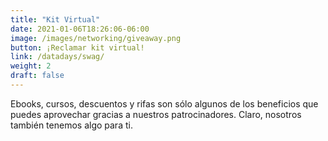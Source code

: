 ```yaml
---
title: "Kit Virtual"
date: 2021-01-06T18:26:06-06:00
image: /images/networking/giveaway.png
button: ¡Reclamar kit virtual!
link: /datadays/swag/
weight: 2
draft: false
---
```


Ebooks, cursos, descuentos y rifas son sólo algunos de los beneficios que puedes aprovechar gracias a nuestros patrocinadores. Claro, nosotros también tenemos algo para ti.
